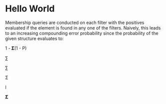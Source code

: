 # Hello World


Membership queries are conducted on each filter with the positives
evaluated if the element is found in any one of the filters.  Naively, this
leads to an increasing compounding error probability since the probability
of the given structure evaluates to:

1 - 𝚺(1 - P)
    
    

∑

∑

Σ


l

𝚺
